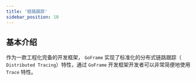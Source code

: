 ```yaml
---
title: '链路跟踪'
sidebar_position: 10
---
```


## 基本介绍

作为一款工程化完备的开发框架， `GoFrame` 实现了标准化的分布式链路跟踪（ `Distributed Tracing`）特性，通过 `GoFrame` 开发框架开发者可以非常简便地使用 `Trace` 特性。

    